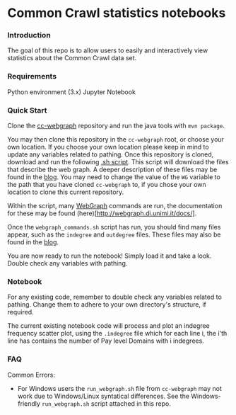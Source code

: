 # Common Crawl statistics notebooks

### Introduction

The goal of this repo is to allow users to easily and interactively view statistics about the Common Crawl data set.

### Requirements

Python environment (3.x)
Jupyter Notebook

### Quick Start
Clone the [cc-webgraph](https://github.com/commoncrawl/cc-webgraph) repository and run the java tools with `mvn package`. 

You may then clone this repository in the `cc-webgraph` root, or choose your own location. If you choose your own location please keep in mind to update any variables related to pathing.
Once this repository is cloned, download and run the following [.sh script](https://gist.github.com/sebastian-nagel/95a086d7e8c76adc81d647258926e281). This script will download the files that describe the web graph. 
A deeper description of these files may be found in the [blog](https://commoncrawl.org/2020/06/host-and-domain-level-web-graphs-febmarmay-2020/). You may need to change the value of the `WG` variable to the path that you have cloned `cc-webgraph` to, if you chose your own location to clone this current repository.


Within the script, many [WebGraph](http://webgraph.di.unimi.it/) commands are run, the documentation for these may be found (here)[http://webgraph.di.unimi.it/docs/]. 

Once the `webgraph_commands.sh` script has run, you should find many files appear, such as the `indegree` and `outdegree` files. These files may also be found in the [blog](https://commoncrawl.org/2020/06/host-and-domain-level-web-graphs-febmarmay-2020/).

You are now ready to run the notebook! Simply load it and take a look. Double check any variables with pathing.


### Notebook

For any existing code, remember to double check any variables related to pathing. Change them to adhere to your own directory's structure, if required.

The current existing notebook code will process and plot an indegree frequency scatter plot, using the `.indegree` file which for each line i, the i'th line has contains the number of Pay level Domains with i indegrees.


### FAQ

Common Errors:

- For Windows users the `run_webgraph.sh` file from `cc-webgraph` may not work due to Windows/Linux syntatical differences. See the Windows-friendly `run_webgraph.sh` script attached in this repo.
